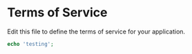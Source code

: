 # Terms of Service

Edit this file to define the terms of service for your application.

```php
echo 'testing';
```
